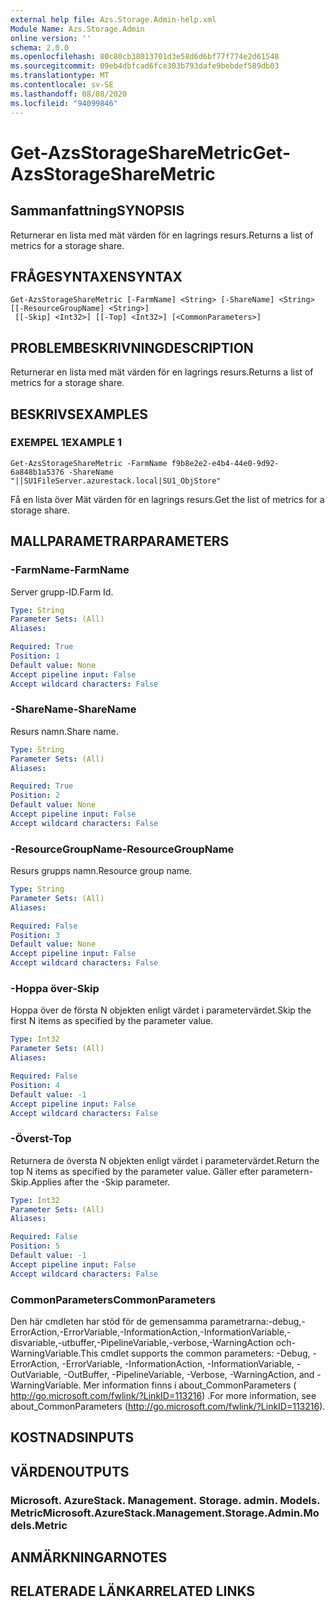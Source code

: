 ```yaml
---
external help file: Azs.Storage.Admin-help.xml
Module Name: Azs.Storage.Admin
online version: ''
schema: 2.0.0
ms.openlocfilehash: 80c80cb38013701d3e58d6d6bf77f774e2d61548
ms.sourcegitcommit: 09eb4dbfcad6fce303b793dafe9bebdef589db03
ms.translationtype: MT
ms.contentlocale: sv-SE
ms.lasthandoff: 08/08/2020
ms.locfileid: "94099846"
---
```

# <span data-ttu-id="8b9bd-101">Get-AzsStorageShareMetric</span><span class="sxs-lookup"><span data-stu-id="8b9bd-101">Get-AzsStorageShareMetric</span></span>

## <span data-ttu-id="8b9bd-102">Sammanfattning</span><span class="sxs-lookup"><span data-stu-id="8b9bd-102">SYNOPSIS</span></span>
<span data-ttu-id="8b9bd-103">Returnerar en lista med mät värden för en lagrings resurs.</span><span class="sxs-lookup"><span data-stu-id="8b9bd-103">Returns a list of metrics for a storage share.</span></span>

## <span data-ttu-id="8b9bd-104">FRÅGESYNTAXEN</span><span class="sxs-lookup"><span data-stu-id="8b9bd-104">SYNTAX</span></span>

```
Get-AzsStorageShareMetric [-FarmName] <String> [-ShareName] <String> [[-ResourceGroupName] <String>]
 [[-Skip] <Int32>] [[-Top] <Int32>] [<CommonParameters>]
```

## <span data-ttu-id="8b9bd-105">PROBLEMBESKRIVNING</span><span class="sxs-lookup"><span data-stu-id="8b9bd-105">DESCRIPTION</span></span>
<span data-ttu-id="8b9bd-106">Returnerar en lista med mät värden för en lagrings resurs.</span><span class="sxs-lookup"><span data-stu-id="8b9bd-106">Returns a list of metrics for a storage share.</span></span>

## <span data-ttu-id="8b9bd-107">BESKRIVS</span><span class="sxs-lookup"><span data-stu-id="8b9bd-107">EXAMPLES</span></span>

### <span data-ttu-id="8b9bd-108">EXEMPEL 1</span><span class="sxs-lookup"><span data-stu-id="8b9bd-108">EXAMPLE 1</span></span>
```
Get-AzsStorageShareMetric -FarmName f9b8e2e2-e4b4-44e0-9d92-6a848b1a5376 -ShareName "||SU1FileServer.azurestack.local|SU1_ObjStore"
```

<span data-ttu-id="8b9bd-109">Få en lista över Mät värden för en lagrings resurs.</span><span class="sxs-lookup"><span data-stu-id="8b9bd-109">Get the list of metrics for a storage share.</span></span>

## <span data-ttu-id="8b9bd-110">MALLPARAMETRAR</span><span class="sxs-lookup"><span data-stu-id="8b9bd-110">PARAMETERS</span></span>

### <span data-ttu-id="8b9bd-111">-FarmName</span><span class="sxs-lookup"><span data-stu-id="8b9bd-111">-FarmName</span></span>
<span data-ttu-id="8b9bd-112">Server grupp-ID.</span><span class="sxs-lookup"><span data-stu-id="8b9bd-112">Farm Id.</span></span>

```yaml
Type: String
Parameter Sets: (All)
Aliases:

Required: True
Position: 1
Default value: None
Accept pipeline input: False
Accept wildcard characters: False
```

### <span data-ttu-id="8b9bd-113">-ShareName</span><span class="sxs-lookup"><span data-stu-id="8b9bd-113">-ShareName</span></span>
<span data-ttu-id="8b9bd-114">Resurs namn.</span><span class="sxs-lookup"><span data-stu-id="8b9bd-114">Share name.</span></span>

```yaml
Type: String
Parameter Sets: (All)
Aliases:

Required: True
Position: 2
Default value: None
Accept pipeline input: False
Accept wildcard characters: False
```

### <span data-ttu-id="8b9bd-115">-ResourceGroupName</span><span class="sxs-lookup"><span data-stu-id="8b9bd-115">-ResourceGroupName</span></span>
<span data-ttu-id="8b9bd-116">Resurs grupps namn.</span><span class="sxs-lookup"><span data-stu-id="8b9bd-116">Resource group name.</span></span>

```yaml
Type: String
Parameter Sets: (All)
Aliases:

Required: False
Position: 3
Default value: None
Accept pipeline input: False
Accept wildcard characters: False
```

### <span data-ttu-id="8b9bd-117">-Hoppa över</span><span class="sxs-lookup"><span data-stu-id="8b9bd-117">-Skip</span></span>
<span data-ttu-id="8b9bd-118">Hoppa över de första N objekten enligt värdet i parametervärdet.</span><span class="sxs-lookup"><span data-stu-id="8b9bd-118">Skip the first N items as specified by the parameter value.</span></span>

```yaml
Type: Int32
Parameter Sets: (All)
Aliases:

Required: False
Position: 4
Default value: -1
Accept pipeline input: False
Accept wildcard characters: False
```

### <span data-ttu-id="8b9bd-119">-Överst</span><span class="sxs-lookup"><span data-stu-id="8b9bd-119">-Top</span></span>
<span data-ttu-id="8b9bd-120">Returnera de översta N objekten enligt värdet i parametervärdet.</span><span class="sxs-lookup"><span data-stu-id="8b9bd-120">Return the top N items as specified by the parameter value.</span></span>
<span data-ttu-id="8b9bd-121">Gäller efter parametern-Skip.</span><span class="sxs-lookup"><span data-stu-id="8b9bd-121">Applies after the -Skip parameter.</span></span>

```yaml
Type: Int32
Parameter Sets: (All)
Aliases:

Required: False
Position: 5
Default value: -1
Accept pipeline input: False
Accept wildcard characters: False
```

### <span data-ttu-id="8b9bd-122">CommonParameters</span><span class="sxs-lookup"><span data-stu-id="8b9bd-122">CommonParameters</span></span>
<span data-ttu-id="8b9bd-123">Den här cmdleten har stöd för de gemensamma parametrarna:-debug,-ErrorAction,-ErrorVariable,-InformationAction,-InformationVariable,-disvariable,-utbuffer,-PipelineVariable,-verbose,-WarningAction och-WarningVariable.</span><span class="sxs-lookup"><span data-stu-id="8b9bd-123">This cmdlet supports the common parameters: -Debug, -ErrorAction, -ErrorVariable, -InformationAction, -InformationVariable, -OutVariable, -OutBuffer, -PipelineVariable, -Verbose, -WarningAction, and -WarningVariable.</span></span> <span data-ttu-id="8b9bd-124">Mer information finns i about_CommonParameters ( http://go.microsoft.com/fwlink/?LinkID=113216) .</span><span class="sxs-lookup"><span data-stu-id="8b9bd-124">For more information, see about_CommonParameters (http://go.microsoft.com/fwlink/?LinkID=113216).</span></span>

## <span data-ttu-id="8b9bd-125">KOSTNADS</span><span class="sxs-lookup"><span data-stu-id="8b9bd-125">INPUTS</span></span>

## <span data-ttu-id="8b9bd-126">VÄRDEN</span><span class="sxs-lookup"><span data-stu-id="8b9bd-126">OUTPUTS</span></span>

### <span data-ttu-id="8b9bd-127">Microsoft. AzureStack. Management. Storage. admin. Models. Metric</span><span class="sxs-lookup"><span data-stu-id="8b9bd-127">Microsoft.AzureStack.Management.Storage.Admin.Models.Metric</span></span>

## <span data-ttu-id="8b9bd-128">ANMÄRKNINGAR</span><span class="sxs-lookup"><span data-stu-id="8b9bd-128">NOTES</span></span>

## <span data-ttu-id="8b9bd-129">RELATERADE LÄNKAR</span><span class="sxs-lookup"><span data-stu-id="8b9bd-129">RELATED LINKS</span></span>
